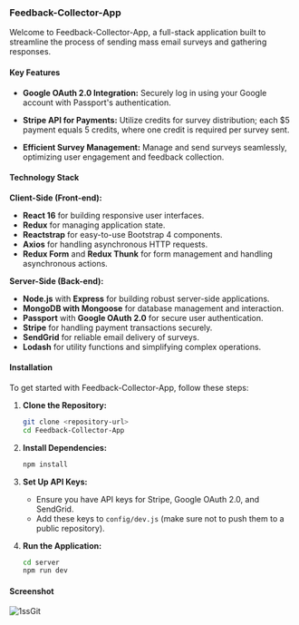 ### Feedback-Collector-App

Welcome to Feedback-Collector-App, a full-stack application built to streamline the process of sending mass email surveys and gathering responses. 

#### Key Features

- **Google OAuth 2.0 Integration:** Securely log in using your Google account with Passport's authentication.
  
- **Stripe API for Payments:** Utilize credits for survey distribution; each $5 payment equals 5 credits, where one credit is required per survey sent.
  
- **Efficient Survey Management:** Manage and send surveys seamlessly, optimizing user engagement and feedback collection.

#### Technology Stack

**Client-Side (Front-end):**
- **React 16** for building responsive user interfaces.
- **Redux** for managing application state.
- **Reactstrap** for easy-to-use Bootstrap 4 components.
- **Axios** for handling asynchronous HTTP requests.
- **Redux Form** and **Redux Thunk** for form management and handling asynchronous actions.

**Server-Side (Back-end):**
- **Node.js** with **Express** for building robust server-side applications.
- **MongoDB with Mongoose** for database management and interaction.
- **Passport** with **Google OAuth 2.0** for secure user authentication.
- **Stripe** for handling payment transactions securely.
- **SendGrid** for reliable email delivery of surveys.
- **Lodash** for utility functions and simplifying complex operations.

#### Installation

To get started with Feedback-Collector-App, follow these steps:

1. **Clone the Repository:**
   ```bash
   git clone <repository-url>
   cd Feedback-Collector-App
   ```

2. **Install Dependencies:**
   ```bash
   npm install
   ```

3. **Set Up API Keys:**
   - Ensure you have API keys for Stripe, Google OAuth 2.0, and SendGrid.
   - Add these keys to `config/dev.js` (make sure not to push them to a public repository).

4. **Run the Application:**
   ```bash
   cd server
   npm run dev
   ```


#### Screenshot
![1ssGit](https://github.com/RohitGupta1235/CollectorFeedback/assets/94480941/55cc63a8-777a-40e2-a32a-73e5811186ed)



 
